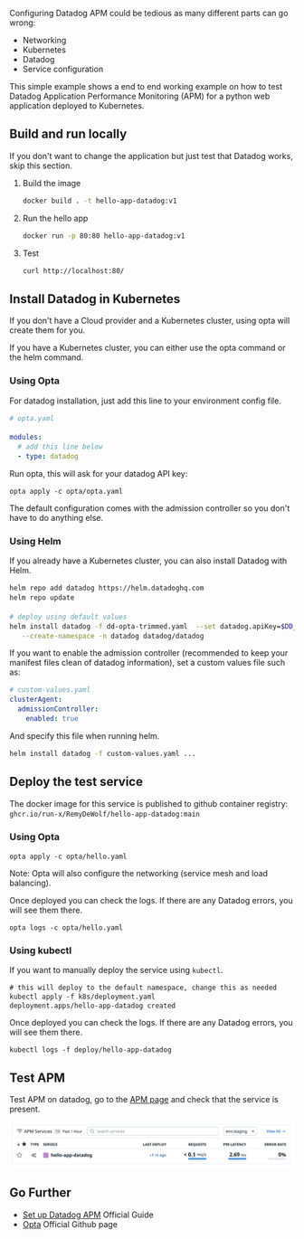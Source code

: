 Configuring Datadog APM could be tedious as many different parts can go wrong: 

- Networking
- Kubernetes
- Datadog
- Service configuration

This simple example shows a end to end working example on how to test Datadog Application Performance Monitoring (APM) for a python web application deployed to Kubernetes.

## Build and run locally

If you don't want to change the application but just test that Datadog works, skip this section.

1. Build the image
    ```bash
    docker build . -t hello-app-datadog:v1
    ```
1. Run the hello app
    ```bash
    docker run -p 80:80 hello-app-datadog:v1
    ```
1. Test
    ```bash
    curl http://localhost:80/
    ```

## Install Datadog in Kubernetes

If you don't have a Cloud provider and a Kubernetes cluster, using opta will create them for you.

If you have a Kubernetes cluster, you can either use the opta command or the helm command.

### Using Opta

For datadog installation, just add this line to your environment config file.

```yaml
# opta.yaml

modules:
  # add this line below
  - type: datadog
```

Run opta, this will ask for your datadog API key:
```
opta apply -c opta/opta.yaml
```

The default configuration comes with the admission controller so you don't have to do anything else.

### Using Helm

If you already have a Kubernetes cluster, you can also install Datadog with Helm.

```bash
helm repo add datadog https://helm.datadoghq.com
helm repo update

# deploy using default values
helm install datadog -f dd-opta-trimmed.yaml  --set datadog.apiKey=$DD_API_KEY --set datadog.appKey=$DD_APP_KEY \
   --create-namespace -n datadog datadog/datadog
```

If you want to enable the admission controller (recommended to keep your manifest files clean of datadog information), set a custom values file such as:

```yaml
# custom-values.yaml
clusterAgent:
  admissionController:
    enabled: true
```

And specify this file when running helm.
```bash
helm install datadog -f custom-values.yaml ...
```

## Deploy the test service

The docker image for this service is published to github container registry: `ghcr.io/run-x/RemyDeWolf/hello-app-datadog:main`

### Using Opta

```
opta apply -c opta/hello.yaml
```
Note: Opta will also configure the networking (service mesh and load balancing).

Once deployed you can check the logs.
If there are any Datadog errors, you will see them there.
```
opta logs -c opta/hello.yaml
```

### Using kubectl

If you want to manually deploy the service using `kubectl`.

```
# this will deploy to the default namespace, change this as needed
kubectl apply -f k8s/deployment.yaml
deployment.apps/hello-app-datadog created
```

Once deployed you can check the logs.
If there are any Datadog errors, you will see them there.
```
kubectl logs -f deploy/hello-app-datadog
```

## Test APM

Test APM on datadog, go to the [APM page](https://app.datadoghq.com/apm/home) and check that the service is present.

![Datadog APM page](/img/apm-page.png)


## Go Further
- [Set up Datadog APM](https://docs.datadoghq.com/tracing/setup_overview/) Official Guide
- [Opta](https://github.com/run-x/opta) Official Github page

